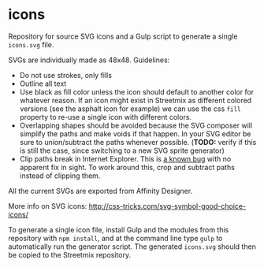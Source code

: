 icons
=====

Repository for source SVG icons and a Gulp script to generate a single `icons.svg` file.

SVGs are individually made as 48x48. Guidelines:
- Do not use strokes, only fills
- Outline all text
- Use black as fill color unless the icon should default to another color for whatever reason. If an icon might exist in Streetmix as different colored versions (see the asphalt icon for example) we can use the css `fill` property to re-use a single icon with different colors.
- Overlapping shapes should be avoided because the SVG composer will simplify the paths and make voids if that happen. In your SVG editor be sure to union/subtract the paths whenever possible. (**TODO:** verify if this is still the case, since switching to a new SVG sprite generator)
- Clip paths break in Internet Explorer. This is [a known bug](https://connect.microsoft.com/IE/feedback/details/734107/svg-elements-under-clip-path-fail-to-show-until-refresh) with no apparent fix in sight. To work around this, crop and subtract paths instead of clipping them.


All the current SVGs are exported from Affinity Designer.

More info on SVG icons: http://css-tricks.com/svg-symbol-good-choice-icons/

To generate a single icon file, install Gulp and the modules from this repository with `npm install`, and at the command line type `gulp` to automatically run the generator script. The generated `icons.svg` should then be copied to the Streetmix repository.
